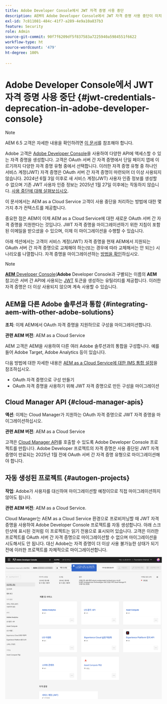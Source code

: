```yaml
---
title: Adobe Developer Console에서 JWT 자격 증명 사용 중단
description: AEM의 Adobe Developer Console에서 JWT 자격 증명 사용 중단이 미치는 영향에 대해 알아봅니다.
exl-id: 7c811081-484c-41f7-a289-4e9a10a837b3
feature: Security
role: Admin
source-git-commit: 90f7f6209df5f837583a7225940a5984551f6622
workflow-type: ht
source-wordcount: '479'
ht-degree: 100%

---
```


# Adobe Developer Console에서 JWT 자격 증명 사용 중단 {#jwt-credentials-deprecation-in-adobe-developer-console}

>[!NOTE]
>
>AEM 6.5 고객은 자세한 내용을 확인하려면 [이 문서](https://experienceleague.adobe.com/ko/docs/experience-manager-65/content/security/jwt-credentials-deprecation-in-adobe-developer-console)를 참조해야 합니다.

Adobe 고객은 [Adobe Developer Console](https://developer.adobe.com/console)을 사용하여 다양한 API에 액세스할 수 있는 자격 증명을 생성합니다. 고객은 OAuth 서버 간 자격 증명에서 단일 페이지 앱에 이르기까지 다양한 자격 증명 유형 중에서 선택합니다. 이러한 자격 증명 유형 중 하나인 서비스 계정(JWT) 자격 증명은 OAuth 서버 간 자격 증명이 마련되어 더 이상 사용되지 않습니다. 2024년 6월 3일 이후로 새 서비스 계정(JWT) 사용자 인증 정보를 생성할 수 없으며 기존 JWT 사용자 인증 정보는 2025년 1월 27일 이후에는 작동하지 않습니다. [사용 중단에 대해 살펴보십시오](https://developer.adobe.com/developer-console/docs/guides/authentication/ServerToServerAuthentication/migration/).

이 문서에서는 AEM as a Cloud Service 고객이 사용 중단을 처리하는 방법에 대한 몇 가지 추가 컨텍스트를 제공합니다.

중요한 점은 AEM이 이제 AEM as a Cloud Service에 대한 새로운 OAuth 서버 간 자격 증명을 지원한다는 것입니다. JWT 자격 증명을 마이그레이션하기 위한 지침이 포함된 이메일을 받으셨을 수 있으며, 이제 이 마이그레이션을 수행할 수 있습니다.

아래 섹션에서는 고객이 서비스 계정(JWT) 자격 증명을 현재 AEM에서 지원되는 OAuth 서버 간 자격 증명으로 교체해야 하는(또는 경우에 따라 교체해서는 안 되는) 시나리오를 나열합니다. 자격 증명을 마이그레이션하는 [방법을 확인](https://developer.adobe.com/developer-console/docs/guides/authentication/ServerToServerAuthentication/migration/#migration-overview)하십시오.

>[!NOTE]
>
>[**AEM** Developer Console](/help/implementing/developing/introduction/development-guidelines.md#crxde-lite-and-developer-console)(**Adobe** Developer Console과 구별되는 이름의 **AEM** 참고)은 서버 간 API에 사용되는 [JWT](/help/implementing/developing/introduction/generating-access-tokens-for-server-side-apis.md) 토큰을 생성하는 유틸리티를 제공합니다. 이러한 자격 증명은 더 이상 사용되지 않으며 계속 사용할 수 있습니다.

## AEM을 다른 Adobe 솔루션과 통합 {#integrating-aem-with-other-adobe-solutions}

**조치**: 이제 AEM에서 OAuth 자격 증명을 지원하므로 구성을 마이그레이션합니다.

**관련 AEM 버전**: AEM as a Cloud Service

AEM 고객은 AEM을 사용하여 다른 여러 Adobe 솔루션과의 통합을 구성합니다. 예를 들어 Adobe Target, Adobe Analytics 등이 있습니다.

다음 방법에 대한 자세한 내용은 [AEM as a Cloud Service에 대한 IMS 통합 설정](/help/security/setting-up-ims-integrations-for-aem-as-a-cloud-service.md)을 참조하십시오.

* OAuth 자격 증명으로 구성 만들기
* OAuth 자격 증명을 사용하기 위해 JWT 자격 증명으로 만든 구성을 마이그레이션

## Cloud Manager API {#cloud-manager-apis}

**액션**: 이제는 Cloud Manager가 지원하는 OAuth 자격 증명으로 JWT 자격 증명을 마이그레이션하십시오.

**관련 AEM 버전**: AEM as a Cloud Service

고객은 [Cloud Manager API](https://developer.adobe.com/experience-cloud/cloud-manager/guides/getting-started/create-api-integration/)를 호출할 수 있도록 Adobe Developer Console 프로젝트를 만듭니다. Adobe Developer 프로젝트의 자격 증명은 사용 중단된 JWT 자격 증명이 만료되는 2025년 1월 전에 OAuth 서버 간 자격 증명 유형으로 마이그레이션해야 합니다.

## 자동 생성된 프로젝트 {#autogen-projects}

**작업**: Adobe가 사용자를 대신하여 마이그레이션할 예정이므로 직접 마이그레이션하지 않아도 됩니다.

**관련 AEM 버전**: AEM as a Cloud Service.

Cloud Manager는 AEM as a Cloud Service 환경으로 프로비저닝할 때 JWT 자격 증명을 사용하여 Adobe Developer Console 프로젝트를 자동 생성합니다. 아래 스크린샷에 표시된 것처럼 이 프로젝트는 읽기 전용으로 표시되어 있습니다. 고객은 이러한 프로젝트를 OAuth 서버 간 자격 증명으로 마이그레이션할 수 없으며 마이그레이션을 시도해서도 안 됩니다. 대신 Adobe는 자격 증명이 더 이상 사용 불가능한 상태가 되기 전에 이러한 프로젝트를 자체적으로 마이그레이션합니다.

![자동 생성된 프로젝트](/help/security/assets/jwt-deprecation-autogen-projects.png)
